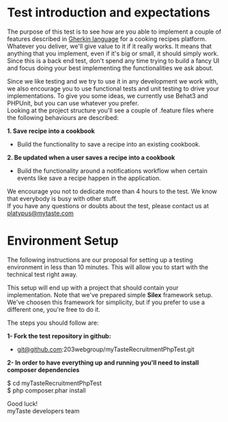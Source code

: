 # Test introduction and expectations

The purpose of this test is to see how are you able to implement a couple of features described in [Gherkin language](http://docs.behat.org/en/latest/guides/1.gherkin.html#gherkin-syntax) for a cooking recipes platform.    
Whatever you deliver, we'll give value to it if it really works. It means that anything that you implement, even if it's big or small, it should simply work. Since this is a back end test, don't spend any time trying to build a fancy UI and focus doing your best implementing the functionalities we ask about.

Since we like testing and we try to use it in any development we work with, we also encourage you to use functional tests and unit testing to drive your implementations. To give you some ideas, we currently use Behat3 and PHPUnit, but you can use whatever you prefer.   
Looking at the project structure you'll see a couple of .feature files where the following behaviours are described:

__1. Save recipe into a cookbook__  

- Build the functionality to save a recipe into an existing cookbook.

__2. Be updated when a user saves a recipe into a cookbook__
  
- Build the functionality around a notifications workflow when certain events like save a recipe happen in the application.  

We encourage you not to dedicate more than 4 hours to the test. We know that everybody is busy with other stuff.  
If you have any questions or doubts about the test, please contact us at platypus@mytaste.com

# Environment Setup
The following instructions are our proposal for setting up a testing environment in less than 10 minutes. This will allow you to start with the technical test right away.  

This setup will end up with a project that should contain your implementation. Note that we've prepared simple __Silex__ framework setup. We've choosen this framework for simplicity, but if you prefer to use a different one, you're free to do it.

The steps you should follow are:

__1- Fork the test repository in github:__

- git@github.com:203webgroup/myTasteRecruitmentPhpTest.git

__2- In order to have everything up and running you'll need to install composer dependencies__  

$ cd myTasteRecruitmentPhpTest  
$ php composer.phar install

Good luck!  
myTaste developers team
